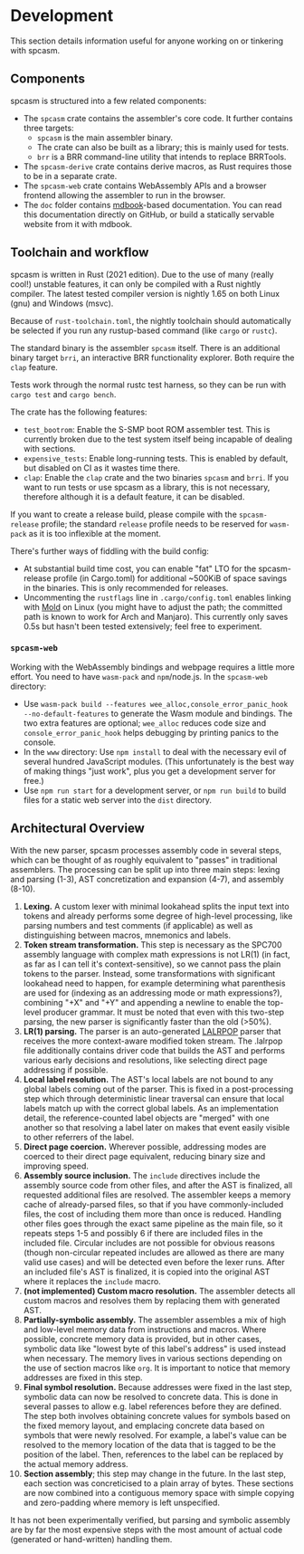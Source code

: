 # Development

This section details information useful for anyone working on or tinkering with spcasm.

## Components

spcasm is structured into a few related components:

- The `spcasm` crate contains the assembler's core code. It further contains three targets:
  - `spcasm` is the main assembler binary.
  - The crate can also be built as a library; this is mainly used for tests.
  - `brr` is a BRR command-line utility that intends to replace BRRTools.
- The `spcasm-derive` crate contains derive macros, as Rust requires those to be in a separate crate.
- The `spcasm-web` crate contains WebAssembly APIs and a browser frontend allowing the assembler to run in the browser.
- The `doc` folder contains [mdbook](https://rust-lang.github.io/mdBook/)-based documentation. You can read this documentation directly on GitHub, or build a statically servable website from it with mdbook.

## Toolchain and workflow

spcasm is written in Rust (2021 edition). Due to the use of many (really cool!) unstable features, it can only be compiled with a Rust nightly compiler. The latest tested compiler version is nightly 1.65 on both Linux (gnu) and Windows (msvc).

Because of `rust-toolchain.toml`, the nightly toolchain should automatically be selected if you run any rustup-based command (like `cargo` or `rustc`).

The standard binary is the assembler `spcasm` itself. There is an additional binary target `brri`, an interactive BRR functionality explorer. Both require the `clap` feature.

Tests work through the normal rustc test harness, so they can be run with `cargo test` and `cargo bench`.

The crate has the following features:

- `test_bootrom`: Enable the S-SMP boot ROM assembler test. This is currently broken due to the test system itself being incapable of dealing with sections.
- `expensive_tests`: Enable long-running tests. This is enabled by default, but disabled on CI as it wastes time there.
- `clap`: Enable the `clap` crate and the two binaries `spcasm` and `brri`. If you want to run tests or use spcasm as a library, this is not necessary, therefore although it is a default feature, it can be disabled.

If you want to create a release build, please compile with the `spcasm-release` profile; the standard `release` profile needs to be reserved for `wasm-pack` as it is too inflexible at the moment.

There's further ways of fiddling with the build config:

- At substantial build time cost, you can enable "fat" LTO for the spcasm-release profile (in Cargo.toml) for additional ~500KiB of space savings in the binaries. This is only recommended for releases.
- Uncommenting the `rustflags` line in `.cargo/config.toml` enables linking with [Mold](https://github.com/rui314/mold) on Linux (you might have to adjust the path; the committed path is known to work for Arch and Manjaro). This currently only saves 0.5s but hasn't been tested extensively; feel free to experiment.

### `spcasm-web`

Working with the WebAssembly bindings and webpage requires a little more effort. You need to have `wasm-pack` and `npm`/node.js. In the `spcasm-web` directory:

- Use `wasm-pack build --features wee_alloc,console_error_panic_hook --no-default-features` to generate the Wasm module and bindings. The two extra features are optional; `wee_alloc` reduces code size and `console_error_panic_hook` helps debugging by printing panics to the console.
- In the `www` directory: Use `npm install` to deal with the necessary evil of several hundred JavaScript modules. (This unfortunately is the best way of making things "just work", plus you get a development server for free.)
- Use `npm run start` for a development server, or `npm run build` to build files for a static web server into the `dist` directory.

## Architectural Overview

With the new parser, spcasm processes assembly code in several steps, which can be thought of as roughly equivalent to "passes" in traditional assemblers. The processing can be split up into three main steps: lexing and parsing (1-3), AST concretization and expansion (4-7), and assembly (8-10).

1. **Lexing.** A custom lexer with minimal lookahead splits the input text into tokens and already performs some degree of high-level processing, like parsing numbers and test comments (if applicable) as well as distinguishing between macros, mnemonics and labels.
2. **Token stream transformation.** This step is necessary as the SPC700 assembly language with complex math expressions is not LR(1) (in fact, as far as I can tell it's context-sensitive), so we cannot pass the plain tokens to the parser. Instead, some transformations with significant lookahead need to happen, for example determining what parenthesis are used for (indexing as an addressing mode or math expressions?), combining "+X" and "+Y" and appending a newline to enable the top-level producer grammar. It must be noted that even with this two-step parsing, the new parser is significantly faster than the old (>50%).
3. **LR(1) parsing.** The parser is an auto-generated [LALRPOP](https://github.com/lalrpop/lalrpop) parser that receives the more context-aware modified token stream. The .lalrpop file additionally contains driver code that builds the AST and performs various early decisions and resolutions, like selecting direct page addressing if possible.
4. **Local label resolution.** The AST's local labels are not bound to any global labels coming out of the parser. This is fixed in a post-processing step which through deterministic linear traversal can ensure that local labels match up with the correct global labels. As an implementation detail, the reference-counted label objects are "merged" with one another so that resolving a label later on makes that event easily visible to other referrers of the label.
5. **Direct page coercion.** Wherever possible, addressing modes are coerced to their direct page equivalent, reducing binary size and improving speed.
6. **Assembly source inclusion.** The `include` directives include the assembly source code from other files, and after the AST is finalized, all requested additional files are resolved. The assembler keeps a memory cache of already-parsed files, so that if you have commonly-included files, the cost of including them more than once is reduced. Handling other files goes through the exact same pipeline as the main file, so it repeats steps 1-5 and possibly 6 if there are included files in the included file. Circular includes are not possible for obvious reasons (though non-circular repeated includes are allowed as there are many valid use cases) and will be detected even before the lexer runs. After an included file's AST is finalized, it is copied into the original AST where it replaces the `include` macro.
7. **(not implemented) Custom macro resolution.** The assembler detects all custom macros and resolves them by replacing them with generated AST.
8. **Partially-symbolic assembly.** The assembler assembles a mix of high and low-level memory data from instructions and macros. Where possible, concrete memory data is provided, but in other cases, symbolic data like "lowest byte of this label's address" is used instead when necessary. The memory lives in various sections depending on the use of section macros like `org`. It is important to notice that memory addresses are fixed in this step.
9. **Final symbol resolution.** Because addresses were fixed in the last step, symbolic data can now be resolved to concrete data. This is done in several passes to allow e.g. label references before they are defined. The step both involves obtaining concrete values for symbols based on the fixed memory layout, and emplacing concrete data based on symbols that were newly resolved. For example, a label's value can be resolved to the memory location of the data that is tagged to be the position of the label. Then, references to the label can be replaced by the actual memory address.
10. **Section assembly**; this step may change in the future. In the last step, each section was concreticised to a plain array of bytes. These sections are now combined into a contiguous memory space with simple copying and zero-padding where memory is left unspecified.

It has not been experimentally verified, but parsing and symbolic assembly are by far the most expensive steps with the most amount of actual code (generated or hand-written) handling them.
